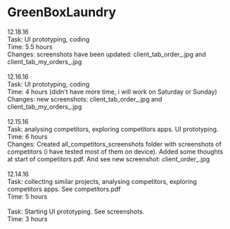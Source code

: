 # GreenBoxLaundry
12.18.16 <br> 
Task: UI prototyping, coding<br>
Time: 5.5 hours<br> 
Changes: screenshots have been updated: client_tab_order_.jpg and client_tab_my_orders_.jpg<br> 
<br>
12.16.16 <br> 
Task: UI prototyping, coding<br>
Time: 4 hours (didn't have more time, i will work on Saturday or Sunday)<br> 
Changes: new screenshots: client_tab_order_.jpg and client_tab_my_orders_.jpg<br> 
<br>
12.15.16 <br> 
Task: analysing competitors, exploring competitors apps. UI prototyping.<br>
Time: 6 hours<br> 
Changes: Created all_competitors_screenshots folder with screenshots of competitors (i have tested most of them on device). Added some thoughts at start of competitors.pdf. And see new screenshot: client_order_.jpg<br> 
<br>
12.14.16 <br> 
Task: collecting similar projects, analysing competitors, exploring competitors apps. See competitors.pdf <br>
Time: 5 hours<br> 
<br> 
Task: Starting UI prototyping. See screenshots.<br> 
Time: 3 hours<br>
